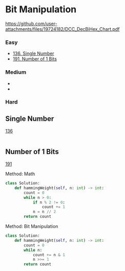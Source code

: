 # Bit Manipulation
<!------------------------------------------------------------------------------------------------------------------------------------------------------>
https://github.com/user-attachments/files/19724182/DCC_DecBiHex_Chart.pdf

### Easy
- [136. Single Number](#Single-Number)
- [191. Number of 1 Bits](#Number-of-1-Bits)

### Medium
- [](#)
- [](#)

### Hard

## Single Number
[136](https://leetcode.com/problems/Single-Number/)

```python

```

## Number of 1 Bits
[191](https://leetcode.com/problems/Number-of-1-Bits/)

Method: Math 
```python
class Solution:
    def hammingWeight(self, n: int) -> int:
        count = 0
        while n > 0:
            if n % 2 != 0:
                count += 1
            n = n // 2
        return count 
```

Method: Bit Manipulation
```python
class Solution:
    def hammingWeight(self, n: int) -> int:
        count = 0
        while n:
            count += n & 1
            n >>= 1
        return count 
```
